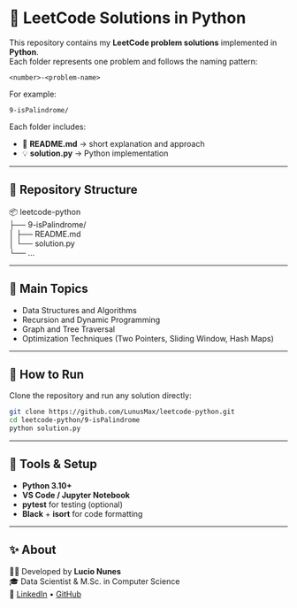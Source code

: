 # 🧠 LeetCode Solutions in Python

This repository contains my **LeetCode problem solutions** implemented in **Python**.  
Each folder represents one problem and follows the naming pattern:

```
<number>-<problem-name>
```

For example:
```
9-isPalindrome/
```

Each folder includes:
- 📝 **README.md** → short explanation and approach  
- 💡 **solution.py** → Python implementation  

---

## 📁 Repository Structure

📦 leetcode-python  
├── 9-isPalindrome/  
│   ├── README.md  
│   └── solution.py  
└── ...  

---

## 🧩 Main Topics

- Data Structures and Algorithms  
- Recursion and Dynamic Programming  
- Graph and Tree Traversal  
- Optimization Techniques (Two Pointers, Sliding Window, Hash Maps)

---

## 🚀 How to Run

Clone the repository and run any solution directly:

```bash
git clone https://github.com/LunusMax/leetcode-python.git
cd leetcode-python/9-isPalindrome
python solution.py
```

---

## 🧰 Tools & Setup

- **Python 3.10+**  
- **VS Code / Jupyter Notebook**  
- **pytest** for testing (optional)  
- **Black** + **isort** for code formatting  

---

## ✨ About

👨‍💻 Developed by **Lucio Nunes**  
🎓 Data Scientist & M.Sc. in Computer Science  
🔗 [LinkedIn](https://www.linkedin.com/in/lucionunes/) • [GitHub](https://github.com/LunusMax)